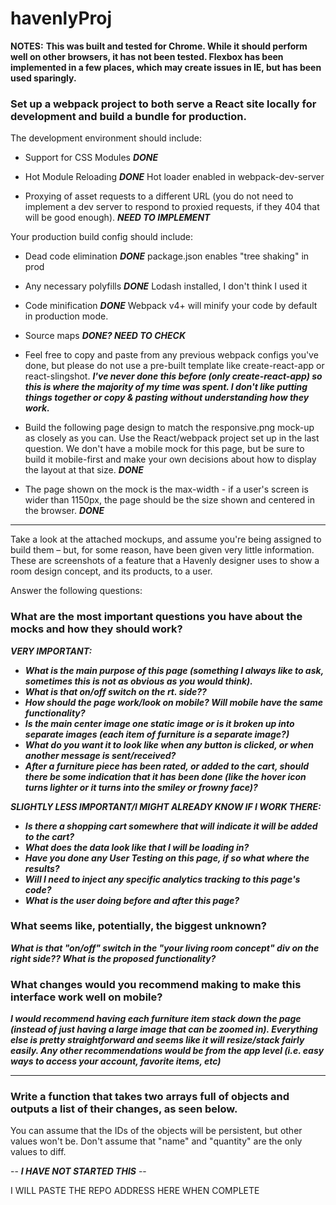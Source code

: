 # havenlyProj
**NOTES:**
**This was built and tested for Chrome. While it should perform well on other browsers, it has not been tested. Flexbox has been implemented in a few places, which may create issues in IE, but has been used sparingly.**

### Set up a webpack project to both serve a React site locally for development and build a bundle for production.

The development environment should include:

* Support for CSS Modules **_DONE_** 

* Hot Module Reloading **_DONE_** Hot loader enabled in webpack-dev-server  

* Proxying of asset requests to a different URL (you do not need to implement a dev server to respond to proxied requests, if they 404 that will be good enough). **_NEED TO IMPLEMENT_**

Your production build config should include:

* Dead code elimination **_DONE_**  package.json enables "tree shaking" in prod  

* Any necessary polyfills **_DONE_**  Lodash installed, I don't think I used it  

* Code minification **_DONE_** Webpack v4+ will minify your code by default in production mode.  

* Source maps **_DONE? NEED TO CHECK_**  

* Feel free to copy and paste from any previous webpack configs you've done, but please do not use a pre-built template like create-react-app or react-slingshot.  **_I've never done this before (only create-react-app) so this is where the majority of my time was spent. I don't like putting things together or copy & pasting without understanding how they work._**


* Build the following page design to match the responsive.png mock-up as closely as you can. Use the React/webpack project set up in the last question. We don't have a mobile mock for this page, but be sure to build it mobile-first and make your own decisions about how to display the layout at that size.  **_DONE_**  

* The page shown on the mock is the max-width - if a user's screen is wider than 1150px, the page should be the size shown and centered in the browser. **_DONE_**

****

Take a look at the attached mockups, and assume you're being assigned to build them – but, for some reason, have been given very little information. These are screenshots of a feature that a Havenly designer uses to show a room design concept, and its products, to a user.

Answer the following questions:

### What are the most important questions you have about the mocks and how they should work?  
**_VERY IMPORTANT:_** 
* **_What is the main purpose of this page (something I always like to ask, sometimes this is not as obvious as you would think)._**      
* **_What is that on/off switch on the rt. side??_**  
* **_How should the page work/look on mobile?  Will mobile have the same functionality?_**   
* **_Is the main center image one static image or is it broken up into separate images (each item of furniture is a separate image?)_**    
* **_What do you want it to look like when any button is clicked, or when another message is sent/received?_**  
* **_After a furniture piece has been rated, or added to the cart, should there be some indication that it has been done (like the hover icon turns lighter or it turns into the smiley or frowny face)?_**  

**_SLIGHTLY LESS IMPORTANT/I MIGHT ALREADY KNOW IF I WORK THERE:_**  
 
* **_Is there a shopping cart somewhere that will indicate it will be added to the cart?_**   
* **_What does the data look like that I will be loading in?_**   
* **_Have you done any User Testing on this page, if so what where the results?_**  
* **_Will I need to inject any specific analytics tracking to this page's code?_**  
* **_What is the user doing before and after this page?_**  

### What seems like, potentially, the biggest unknown?  
**_What is that "on/off" switch in the "your living room concept" div on the right side?? What is the proposed functionality?_**

### What changes would you recommend making to make this interface work well on mobile?
**_I would recommend having each furniture item stack down the page (instead of just having a large image that can be zoomed in). Everything else is pretty straightforward and seems like it will resize/stack fairly easily. Any other recommendations would be from the app level (i.e. easy ways to access your account, favorite items, etc)_**

****

### Write a function that takes two arrays full of objects and outputs a list of their changes, as seen below.

You can assume that the IDs of the objects will be persistent, but other values won't be. Don't assume that "name" and "quantity" are the only values to diff.

-- **_I HAVE NOT STARTED THIS_** --

I WILL PASTE THE REPO ADDRESS HERE WHEN COMPLETE


